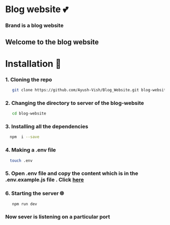 # Blog website 💕 

### Brand is a blog website 
## Welcome to the  blog website

# Installation 🚀
### 1. Cloning the repo  
```bash
   git clone https://github.com/Ayush-Vish/Blog_Website.git blog-website 
``` 

### 2. Changing the directory to server of the blog-website 
```bash 
   cd blog-website
```

### 3. Installing all the dependencies 
```bash
  npm  i --save
```
### 4. Making a .env file 
```bash
  touch .env 
```

### 5. Open .env file and copy the content which is in the .env.example.js file . Click [here](./.env.example.js) 

### 6. Starting the server 🌐
```bash
   npm run dev 
```

### Now sever is listening on a particular port 

